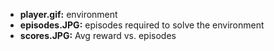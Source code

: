 - **player.gif:** environment 
- **episodes.JPG:** episodes required to solve the environment
- **scores.JPG:** Avg reward vs. episodes 
